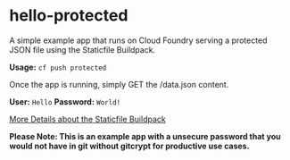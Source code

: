 # hello-protected

A simple example app that runs on Cloud Foundry serving a protected JSON file using the Staticfile Buildpack.

**Usage:** `cf push protected`

Once the app is running, simply GET the /data.json content.

**User:** `Hello`
**Password:** `World!`

[More Details about the Staticfile Buildpack](https://docs.cloudfoundry.org/buildpacks/staticfile/#staticfile)

**Please Note: This is an example app with a unsecure password that you would not have in git without gitcrypt for productive use cases.**
